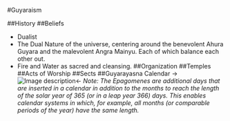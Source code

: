 #Guyaraism

##History
##Beliefs
- Dualist
- The Dual Nature of the universe, centering around the benevolent Ahura Guyara and the malevolent Angra Mainyu. Each of which balance each other out.
- Fire and Water as sacred and cleansing.
##Organization
##Temples
##Acts of Worship
##Sects
##Guyarayasna Calendar
->![Image description](https://files.catbox.moe/ncab9j.png)<-
*Note: The Epagomenes are additional days that are inserted in a calendar in addition to the months to reach the length of the solar year of 365 (or in a leap year 366) days. This enables calendar systems in which, for example, all months (or comparable periods of the year) have the same length.*